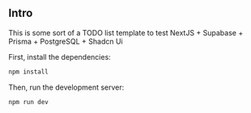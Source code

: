 ## Intro

This is some sort of a TODO list template to test NextJS + Supabase + Prisma + PostgreSQL + Shadcn Ui

First, install the dependencies:

```bash
npm install

```

Then, run the development server:

```bash
npm run dev

```


